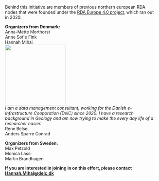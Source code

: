 Behind this initiative are members of previous northern european RDA nodes that were founded under the [RDA Europe 4.0 project](https://grants.rd-alliance.org/), which ran out in 2020.

**Organizers from Denmark:**<br/>
Anna-Mette Morthorst<br/>
Anne Sofie Fink<br/>
Hannah Mihai<br/>
<img src="https://user-images.githubusercontent.com/74252404/119500789-77daab80-bd68-11eb-82a9-cda708824d6c.jpg" width="200" /><br/> 
*I am a data management consultant, working for the Danish e-Infrastructure Cooporation (DeiC) since 2020. I have a research background in Geology and am now trying to make the every day life of a researcher easier.*<br/>
Rene Belsø<br/>
Anders Sparre Conrad<br/>

**Organizers from Sweden:**<br/>
Max Petzold<br/>
Monica Lassi<br/>
Martin Brandhagen


**If you are interested in joining in on this effort, please contact Hannah.Mihai@deic.dk**
